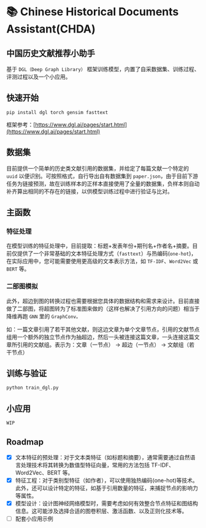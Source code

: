 # 📚 Chinese Historical Documents Assistant(CHDA)

## 中国历史文献推荐小助手

基于 `DGL（Deep Graph Library）` 框架训练模型，内置了自采数据集、训练过程、评测过程以及一个小应用。

## 快速开始

`pip install dgl torch gensim fasttext`

框架参考：[https://www.dgl.ai/pages/start.html](https://www.dgl.ai/pages/start.html)

## 数据集

目前提供一个简单的历史类文献引用的数据集，并给定了每篇文献一个特定的 `uuid` 以便识别。可按照格式，自行导出自有数据集到 `paper.json`，由于目前下游任务为链接预测，故在训练样本的正样本直接使用了全量的数据集，负样本则自动补齐算出相同的不存在的链接，以供模型训练过程中进行验证与比对。

## 主函数

### 特征处理

在模型训练的特征处理中，目前提取：标题+发表年份+期刊名+作者名+摘要。目前仅提供了一个非常基础的文本特征处理方式（`fasttext`）与热编码(`one-hot`)，在实际应用中，您可能需要使用更高级的文本表示方法，如 `TF-IDF`、`Word2Vec` 或 `BERT` 等。

### 二部图模拟

此外，超边到图的转换过程也需要根据您具体的数据结构和需求来设计。目前直接做了二部图，将超图转为了标准图来做的（这样也解决了引用方向的问题）相当于降维再跑 `GNN` 里的 `GraphConv。`

如：一篇文章引用了若干其他文献，则这边文章为单个文章节点，引用的文献节点组用一个额外的独立节点作为抽超边，然后一头被连接这篇文章，一头连接这篇文章所引用的文献组。表示为：文章（一节点） -> 超边（一节点） -> 文献组（若干节点）

## 训练与验证

```python
python train_dgl.py
```

## 小应用

`WIP`

## Roadmap

- [x] 文本特征的预处理：对于文本类特征（如标题和摘要），通常需要通过自然语言处理技术将其转换为数值型特征向量，常用的方法包括 TF-IDF、Word2Vec、BERT 等。
- [x] 特征工程：对于类别型特征（如作者），可以使用独热编码(one-hot)等技术。此外，还可以设计特定的特征，如基于引用数量的特征，来捕捉节点的影响力等属性。
- [x] 模型设计：设计图神经网络模型时，需要考虑如何有效整合节点特征和图结构信息。这可能涉及选择合适的图卷积层、激活函数、以及正则化技术等。
- [ ] 配套小应用示例
